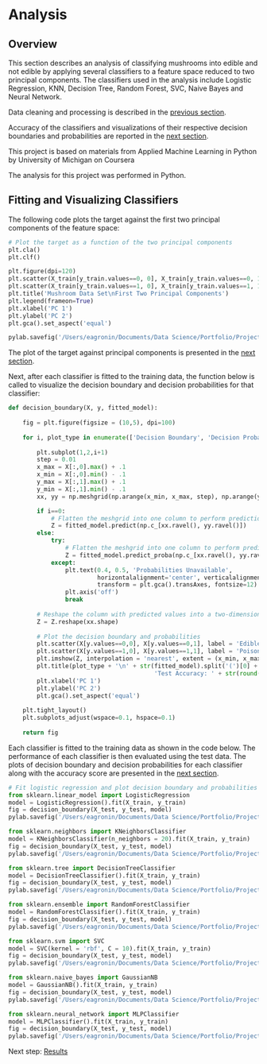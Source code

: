 # Analysis

## Overview

This section describes an analysis of classifying mushrooms into edible and not edible by applying several classifiers to a feature space reduced to two principal components. The classifiers used in the analysis include Logistic Regression, KNN, Decision Tree, Random Forest, SVC, Naive Bayes and Neural Network.

Data cleaning and processing is described in the [previous section](https://eagronin.github.io/mushroom-classification-prepare/).

Accuracy of the classifiers and visualizations of their respective decision boundaries and probabilities are reported in the [next section](https://eagronin.github.io/mushroom-classification-report/).

This project is based on materials from Applied Machine Learning in Python by University of Michigan on Coursera

The analysis for this project was performed in Python.

## Fitting and Visualizing Classifiers

The following code plots the target against the first two principal components of the feature space:

```python
# Plot the target as a function of the two principal components
plt.cla()
plt.clf()

plt.figure(dpi=120)
plt.scatter(X_train[y_train.values==0, 0], X_train[y_train.values==0, 1], label = 'Edible', alpha = 0.5, s = 2)
plt.scatter(X_train[y_train.values==1, 0], X_train[y_train.values==1, 1], label = 'Poisonous', alpha = 0.5, s = 2)
plt.title('Mushroom Data Set\nFirst Two Principal Components')
plt.legend(frameon=True)
plt.xlabel('PC 1')
plt.ylabel('PC 2')
plt.gca().set_aspect('equal')

pylab.savefig('/Users/eagronin/Documents/Data Science/Portfolio/Project Output/pca.png')
```

The plot of the target against principal components is presented in the [next section](https://eagronin.github.io/mushroom-classification-report/).

Next, after each classifier is fitted to the training data, the function below is called to visualize the decision boundary and decision probabilities for that classifier:

```python
def decision_boundary(X, y, fitted_model):
    
    fig = plt.figure(figsize = (10,5), dpi=100)
    
    for i, plot_type in enumerate(['Decision Boundary', 'Decision Probabilities']):
        
        plt.subplot(1,2,i+1)
        step = 0.01
        x_max = X[:,0].max() + .1
        x_min = X[:,0].min() - .1
        y_max = X[:,1].max() + .1
        y_min = X[:,1].min() - .1
        xx, yy = np.meshgrid(np.arange(x_min, x_max, step), np.arange(y_min, y_max, step))

        if i==0:
            # Flatten the meshgrid into one column to perform prediction
            Z = fitted_model.predict(np.c_[xx.ravel(), yy.ravel()])
        else:
            try:
                # Flatten the meshgrid into one column to perform prediction
                Z = fitted_model.predict_proba(np.c_[xx.ravel(), yy.ravel()])[:,1]
            except:
                plt.text(0.4, 0.5, 'Probabilities Unavailable', 
                         horizontalalignment='center', verticalalignment='center', 
                         transform = plt.gca().transAxes, fontsize=12)
                plt.axis('off')
                break        
        
        # Reshape the column with predicted values into a two-dimensional grid
        Z = Z.reshape(xx.shape)
        
        # Plot the decision boundary and probabilities
        plt.scatter(X[y.values==0,0], X[y.values==0,1], label = 'Edible', alpha = 0.4, s = 5)
        plt.scatter(X[y.values==1,0], X[y.values==1,1], label = 'Poisonous', alpha = 0.4, s = 5)
        plt.imshow(Z, interpolation = 'nearest', extent = (x_min, x_max, y_min, y_max), alpha = .15, origin = 'lower')
        plt.title(plot_type + '\n' + str(fitted_model).split('(')[0] +
                                         'Test Accuracy: ' + str(round(fitted_model.score(X, y),5)))
        plt.xlabel('PC 1')
        plt.ylabel('PC 2')
        plt.gca().set_aspect('equal')
    
    plt.tight_layout()
    plt.subplots_adjust(wspace=0.1, hspace=0.1)
    
    return fig
```

Each classifier is fitted to the training data as shown in the code below.  The performance of each classifier is then
evaluated using the test data.  The plots of decision boundary and decision probabilities for each classifier along 
with the accuracy score are presented in the [next section](https://eagronin.github.io/mushroom-classification-report/).

```python
# Fit logistic regression and plot decision boundary and probabilities
from sklearn.linear_model import LogisticRegression
model = LogisticRegression().fit(X_train, y_train)
fig = decision_boundary(X_test, y_test, model)
pylab.savefig('/Users/eagronin/Documents/Data Science/Portfolio/Project Output/logit.png')

from sklearn.neighbors import KNeighborsClassifier
model = KNeighborsClassifier(n_neighbors = 20).fit(X_train, y_train)
fig = decision_boundary(X_test, y_test, model)
pylab.savefig('/Users/eagronin/Documents/Data Science/Portfolio/Project Output/knn.png')

from sklearn.tree import DecisionTreeClassifier
model = DecisionTreeClassifier().fit(X_train, y_train)
fig = decision_boundary(X_test, y_test, model)
pylab.savefig('/Users/eagronin/Documents/Data Science/Portfolio/Project Output/tree.png')

from sklearn.ensemble import RandomForestClassifier
model = RandomForestClassifier().fit(X_train, y_train)
fig = decision_boundary(X_test, y_test, model)
pylab.savefig('/Users/eagronin/Documents/Data Science/Portfolio/Project Output/forest.png')

from sklearn.svm import SVC
model = SVC(kernel = 'rbf', C = 10).fit(X_train, y_train)
fig = decision_boundary(X_test, y_test, model)
pylab.savefig('/Users/eagronin/Documents/Data Science/Portfolio/Project Output/svc.png')

from sklearn.naive_bayes import GaussianNB
model = GaussianNB().fit(X_train, y_train)
fig = decision_boundary(X_test, y_test, model)
pylab.savefig('/Users/eagronin/Documents/Data Science/Portfolio/Project Output/naive.png')

from sklearn.neural_network import MLPClassifier
model = MLPClassifier().fit(X_train, y_train)
fig = decision_boundary(X_test, y_test, model)
pylab.savefig('/Users/eagronin/Documents/Data Science/Portfolio/Project Output/mlp.png')
```

Next step: [Results](https://eagronin.github.io/mushroom-classification-report/)
